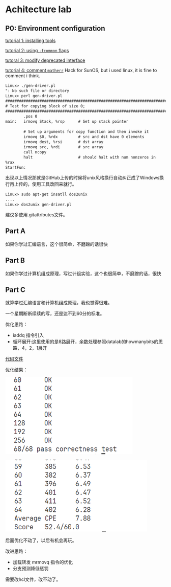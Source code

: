 # Achitecture lab

## P0: Environment configuration

[tutorial 1: installing tools](https://zhuanlan.zhihu.com/p/480380496)

[tutorial 2: using ```-fcommon``` flags](https://stackoverflow.com/questions/63152352/fail-to-compile-the-y86-simulatur-csapp)

[tutoral 3: modify deprecated interface](https://stackoverflow.com/questions/66291922/tk-h-looks-for-tcl-h-in-usr-include-but-tcl-h-is-in-usr-include-tcl-i-dont-h)

[tutorial 4: comment ```matherr```](https://zhuanlan.zhihu.com/p/545378624) Hack for SunOS, but i used linux, it is fine to comment i think.

```shell
Linux> ./gen-driver.pl
": No such file or directory
Linux> perl gen-driver.pl
#######################################################################
# Test for copying block of size 0;
#######################################################################
        .pos 0
main:   irmovq Stack, %rsp      # Set up stack pointer

        # Set up arguments for copy function and then invoke it
        irmovq $0, %rdx         # src and dst have 0 elements
        irmovq dest, %rsi       # dst array
        irmovq src, %rdi        # src array
        call ncopy
        halt                    # should halt with num nonzeros in %rax
StartFun:
```

出现以上情况那就是GitHub上传的时候将unix风格换行自动纠正成了Windows换行再上传的，使用工具改回来就行。

```shell
Linux> sudo apt-get insatll dos2unix
....
Linux> dos2unix gen-driver.pl
```

建议多使用.gitattributes文件。

## Part A

如果你学过汇编语言，这个很简单，不磨蹭的话很快

## Part B

如果你学过计算机组成原理，写过计组实验，这个也很简单，不磨蹭的话，很快

## Part C

就算学过汇编语言和计算机组成原理，我也觉得很难。

一个星期断断续续的写，还是达不到60分的标准。

优化思路：

- iaddq 指令引入
- 循环展开:这里使用的是8路展开，余数处理参照datalab的howmanybits的思路，4，2，1展开

[代码文件](./sim/pipe/ncopy.ys)

优化结果：

![1709865287304](image/readme/1709865287304.png)

![1709865310201](image/readme/1709865310201.png)

后面优化不动了，以后有机会再玩。

改进思路：

- 加载转发 mrmovq 指令的优化
- 分支预测降低惩罚

需要改hcl文件，改不动了。
